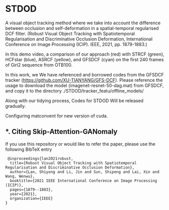 # STDOD
 A visual object tracking method where we take into account the difference between occlusion and self-deformation in a spatial-temporal regularised DCF filter. (Robust Visual Object Tracking with Spatiotemporal Regularisation and Discriminative Occlusion Deformation, International Conference on Image Processing (ICIP). IEEE, 2021, pp. 1879-1883.)

 In this demo video, a comparison of our approach (red) with STRCF (green), HCFstar (blue), ASRCF (yellow),  and GFSDCF (cyan) on the first 240 frames of Girl2 sequence  from OTB100. 

In this work, we We have referenced and borrowed codes from the GFSDCF tracker (https://github.com/XU-TIANYANG/GFS-DCF). Please reference the usage to download the model (imagenet-resnet-50-dag.mat) from GFSDCF, and copy it to the directory ./STDOD/tracker_featu/offline_models/

Along with our tidying process, Codes for STDOD Will be released gradually.

Configuring matconvent for new version of cuda. 


## *. Citing Skip-Attention-GANomaly

If you use this repository or would like to refer the paper, please use the following BibTeX entry
```
 @inproceedings{lan2021robust,
  title={Robust Visual Object Tracking with Spatiotemporal Regularisation and Discriminative Occlusion Deformation},
  author={Lan, Shiyong and Li, Jin and Sun, Shipeng and Lai, Xin and Wang, Wenwu},
  booktitle={2021 IEEE International Conference on Image Processing (ICIP)},
  pages={1879--1883},
  year={2021},
  organization={IEEE}
}
```
